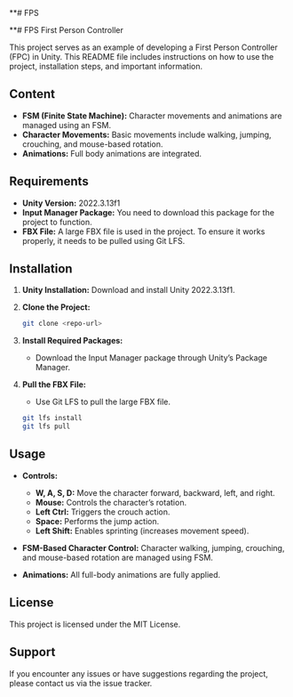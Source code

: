 **# FPS
 
**# FPS First Person Controller

This project serves as an example of developing a First Person Controller (FPC) in Unity. This README file includes instructions on how to use the project, installation steps, and important information.

## Content
- **FSM (Finite State Machine):** Character movements and animations are managed using an FSM.
- **Character Movements:** Basic movements include walking, jumping, crouching, and mouse-based rotation.
- **Animations:** Full body animations are integrated.

## Requirements
- **Unity Version:** 2022.3.13f1
- **Input Manager Package:** You need to download this package for the project to function.
- **FBX File:** A large FBX file is used in the project. To ensure it works properly, it needs to be pulled using Git LFS.

## Installation

1. **Unity Installation:** Download and install Unity 2022.3.13f1.

2. **Clone the Project:**
    ```sh
    git clone <repo-url>
    ```

3. **Install Required Packages:**
    - Download the Input Manager package through Unity’s Package Manager.

4. **Pull the FBX File:**
    - Use Git LFS to pull the large FBX file.
    ```sh
    git lfs install
    git lfs pull
    ```

## Usage

- **Controls:**
  - **W, A, S, D:** Move the character forward, backward, left, and right.
  - **Mouse:** Controls the character’s rotation.
  - **Left Ctrl:** Triggers the crouch action.
  - **Space:** Performs the jump action.
  - **Left Shift:** Enables sprinting (increases movement speed).

- **FSM-Based Character Control:** Character walking, jumping, crouching, and mouse-based rotation are managed using FSM.

- **Animations:** All full-body animations are fully applied.

## License

This project is licensed under the MIT License.

## Support

If you encounter any issues or have suggestions regarding the project, please contact us via the issue tracker.
